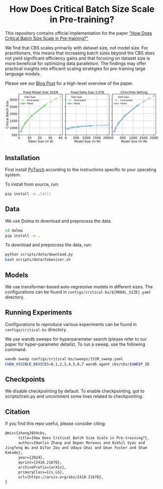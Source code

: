 <div align="center">
  <br>
  <br>
  <h1>How Does Critical Batch Size Scale in Pre-training?</h1>
</div>

This repository contains official implementation for the paper ["How Does Critical Batch Size Scale in Pre-training?"](https://arxiv.org/abs/2410.21676) 

We find that CBS scales primarily with dataset size, not model size. For practitioners, this means that increasing batch sizes beyond the CBS does not yield significant efficiency gains and that focusing on dataset size is more beneficial for optimizing data parallelism. The findings may offer practical insights into efficient scaling strategies for pre-training large language models.

Please see our [Blog Post](https://kempnerinstitute.harvard.edu/research/deeper-learning/how-does-critical-batch-size-scale-in-pre-training-decoupling-data-and-model-size/) for a high-level overview of the paper.

![](assets/scaling.png)

## Installation

First install [PyTorch](https://pytorch.org) according to the instructions specific to your operating system.

To install from source, run:

```bash
pip install -e .[all]
```

## Data

We use Dolma to download and preprocess the data. 

```bash
cd dolma
pip install -e .
```

To download and preprocess the data, run:

```bash
python scripts/data/download.py
bash scripts/data/tokenizer.sh
```

## Models

We use transformer-based auto-regressive models in different sizes. The configurations can be found in `configs/critical-bs/${MODEL_SIZE}.yaml` directory.

## Running Experiments

Configurations to reproduce various experiments can be found in `configs/critical-bs` directory.

We use wandb sweeps for hyperparameter search (please refer to our paper for hyper-parameter details). To run a sweep, use the following command:

```bash
wandb sweep configs/critical-bs/sweeps/151M_sweep.yaml
CUDA_VISIBLE_DEVICES=0,1,2,3,4,5,6,7 wandb agent cbs/cbs/$SWEEP_ID
```

## Checkpoints

We disable checkpointing by default. To enable checkpointing, got to scripts/train.py and uncomment some lines related to checkpointing.


## Citation 
If you find this repo useful, please consider citing: 
```
@misc{zhang2024cbs,
      title={How Does Critical Batch Size Scale in Pre-training?}, 
      author={Hanlin Zhang and Depen Morwani and Nikhil Vyas and Jingfeng Wu and Difan Zou and Udaya Ghai and Dean Foster and Sham Kakade},
      year={2024},
      eprint={2410.21676},
      archivePrefix={arXiv},
      primaryClass={cs.LG},
      url={https://arxiv.org/abs/2410.21676}, 
}
```